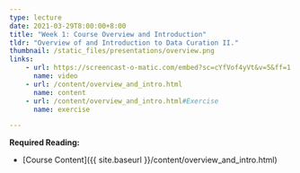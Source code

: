 ```yaml
---
type: lecture
date: 2021-03-29T8:00:00+8:00
title: "Week 1: Course Overview and Introduction"
tldr: "Overview of and Introduction to Data Curation II."
thumbnail: /static_files/presentations/overview.png
links: 
    - url: https://screencast-o-matic.com/embed?sc=cYfVof4yVt&v=5&ff=1
      name: video
    - url: /content/overview_and_intro.html
      name: content
    - url: /content/overview_and_intro.html#Exercise
      name: exercise

---
```

**Required Reading:**
- [Course Content]({{ site.baseurl }}/content/overview_and_intro.html)

